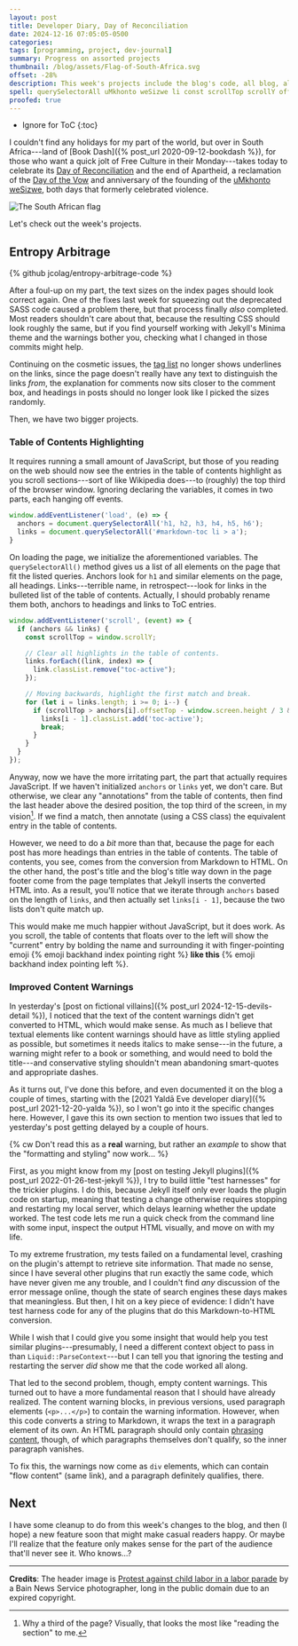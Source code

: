 ```yaml
---
layout: post
title: Developer Diary, Day of Reconciliation
date: 2024-12-16 07:05:05-0500
categories:
tags: [programming, project, dev-journal]
summary: Progress on assorted projects
thumbnail: /blog/assets/Flag-of-South-Africa.svg
offset: -28%
description: This week's projects include the blog's code, all blog, all the time.
spell: querySelectorAll uMkhonto weSizwe li const scrollTop scrollY offsetTop Yaldā ParseContext
proofed: true
---
```


* Ignore for ToC
{:toc}

I couldn't find any holidays for my part of the world, but over in South Africa---land of [Book Dash]({% post_url 2020-09-12-bookdash %}), for those who want a quick jolt of Free Culture in their Monday---takes today to celebrate its [Day of Reconciliation](https://en.wikipedia.org/wiki/Day_of_Reconciliation) and the end of Apartheid, a reclamation of the [Day of the Vow](https://en.wikipedia.org/wiki/Day_of_the_Vow) and anniversary of the founding of the [uMkhonto weSizwe](https://en.wikipedia.org/wiki/UMkhonto_weSizwe), both days that formerly celebrated violence.

![The South African flag](/blog/assets/Flag-of-South-Africa.svg "No, I don't have snarky things to say about somebody's flag...")

Let's check out the week's projects.

## Entropy Arbitrage

{% github jcolag/entropy-arbitrage-code %}

After a foul-up on my part, the text sizes on the index pages should look correct again.  One of the fixes last week for squeezing out the deprecated SASS code caused a problem there, but that process finally *also* completed.  Most readers shouldn't care about that, because the resulting CSS should look roughly the same, but if you find yourself working with Jekyll's Minima theme and the warnings bother you, checking what I changed in those commits might help.

Continuing on the cosmetic issues, the [tag list](/blog/tags) no longer shows underlines on the links, since the page doesn't really have any text to distinguish the links *from*, the explanation for comments now sits closer to the comment box, and headings in posts should no longer look like I picked the sizes randomly.

Then, we have two bigger projects.

### Table of Contents Highlighting

It requires running a small amount of JavaScript, but those of you reading on the web should now see the entries in the table of contents highlight as you scroll sections---sort of like Wikipedia does---to (roughly) the top third of the browser window.  Ignoring declaring the variables, it comes in two parts, each hanging off events.

```JavaScript
window.addEventListener('load', (e) => {
  anchors = document.querySelectorAll('h1, h2, h3, h4, h5, h6');
  links = document.querySelectorAll('#markdown-toc li > a');
}
```

On loading the page, we initialize the aforementioned variables.  The `querySelectorAll()` method gives us a list of all elements on the page that fit the listed queries.  Anchors look for `h1` and similar elements on the page, all headings.  Links---terrible name, in retrospect---look for links in the bulleted list of the table of contents.  Actually, I should probably rename them both, anchors to headings and links to ToC entries.

```JavaScript
window.addEventListener('scroll', (event) => {
  if (anchors && links) {
    const scrollTop = window.scrollY;

    // Clear all highlights in the table of contents.
    links.forEach((link, index) => {
      link.classList.remove("toc-active");
    });

    // Moving backwards, highlight the first match and break.
    for (let i = links.length; i >= 0; i--) {
      if (scrollTop > anchors[i].offsetTop - window.screen.height / 3 && i > 0) {
        links[i - 1].classList.add('toc-active');
        break;
      }
    }
  }
});
```

Anyway, now we have the more irritating part, the part that actually requires JavaScript.  If we haven't initialized `anchors` or `links` yet, we don't care.  But otherwise, we clear any "annotations" from the table of contents, then find the last header above the desired position, the top third of the screen, in my vision[^1].  If we find a match, then annotate (using a CSS class) the equivalent entry in the table of contents.

[^1]:  Why a third of the page?  Visually, that looks the most like "reading the section" to me.

However, we need to do a *bit* more than that, because the page for each post has more headings than entries in the table of contents.  The table of contents, you see, comes from the conversion from Markdown to HTML.  On the other hand, the post's title and the blog's title way down in the page footer come from the page templates that Jekyll inserts the converted HTML into.  As a result, you'll notice that we iterate through `anchors` based on the length of `links`, and then actually set `links[i - 1]`, because the two lists don't quite match up.

This would make me much happier without JavaScript, but it does work.  As you scroll, the table of contents that floats over to the left will show the "current" entry by bolding the name and surrounding it with finger-pointing emoji {% emoji backhand index pointing right %} **like this** {% emoji backhand index pointing left %}.

### Improved Content Warnings

In yesterday's [post on fictional villains]({% post_url 2024-12-15-devils-detail %}), I noticed that the text of the content warnings didn't get converted to HTML, which would make sense.  As much as I believe that textual elements like content warnings should have as little styling applied as possible, but sometimes it needs italics to make sense---in the future, a warning might refer to a book or something, and would need to bold the title---and conservative styling shouldn't mean abandoning smart-quotes and appropriate dashes.

As it turns out, I've done this before, and even documented it on the blog a couple of times, starting with the [2021 Yaldā Eve developer diary]({% post_url 2021-12-20-yalda %}), so I won't go into it the specific changes here.  However, I gave this its own section to mention two issues that led to yesterday's post getting delayed by a couple of hours.

{% cw Don't read this as a **real** warning, but rather an *example* to show that the "formatting and styling" now work... %}

First, as you might know from my [post on testing Jekyll plugins]({% post_url 2022-01-26-test-jekyll %}), I try to build little "test harnesses" for the trickier plugins.  I do this, because Jekyll itself only ever loads the plugin code on startup, meaning that testing a change otherwise requires stopping and restarting my local server, which delays learning whether the update worked.  The test code lets me run a quick check from the command line with some input, inspect the output HTML visually, and move on with my life.

To my extreme frustration, my tests failed on a fundamental level, crashing on the plugin's attempt to retrieve site information.  That made no sense, since I have several other plugins that run exactly the same code, which have never given me any trouble, and I couldn't find *any* discussion of the error message online, though the state of search engines these days makes that meaningless.  But then, I hit on a key piece of evidence:  I didn't have test harness code for any of the plugins that do this Markdown-to-HTML conversion.

While I wish that I could give you some insight that would help you test similar plugins---presumably, I need a different context object to pass in than `Liquid::ParseContext`---but I can tell you that ignoring the testing and restarting the server *did* show me that the code worked all along.

That led to the second problem, though, empty content warnings.  This turned out to have a more fundamental reason that I should have already realized.  The content warning blocks, in previous versions, used paragraph elements (`<p>...</p>`) to contain the warning information.  However, when this code converts a string to Markdown, it wraps the text in a paragraph element of its own.  An HTML paragraph should only contain [phrasing content](https://developer.mozilla.org/en-US/docs/Web/HTML/Content_categories#phrasing_content), though, of which paragraphs themselves don't qualify, so the inner paragraph vanishes.

To fix this, the warnings now come as `div` elements, which can contain "flow content" (same link), and a paragraph definitely qualifies, there.

## Next

I have some cleanup to do from this week's changes to the blog, and then (I hope) a new feature soon that might make casual readers happy.  Or maybe I'll realize that the feature only makes sense for the part of the audience that'll never see it.  Who knows...?

* * *

**Credits**:  The header image is [Protest against child labor in a labor parade](https://www.loc.gov/pictures/collection/ggbain/item/97519062/) by a Bain News Service photographer, long in the public domain due to an expired copyright.
